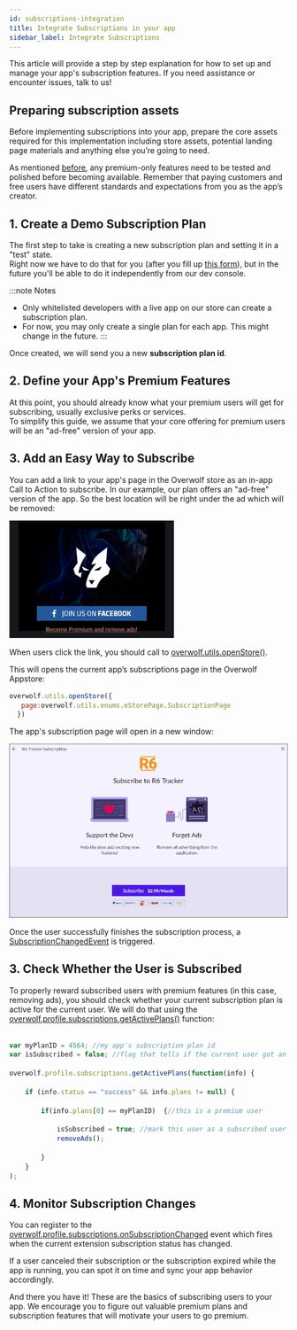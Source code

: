 ```yaml
---
id: subscriptions-integration
title: Integrate Subscriptions in your app
sidebar_label: Integrate Subscriptions
---
```


This article will provide a step by step explanation for how to set up and manage your app's subscription features. If you need assistance or encounter issues, talk to us!

## Preparing subscription assets

Before implementing subscriptions into your app, prepare the core assets required for this implementation including store assets, potential landing page materials and anything else you’re going to need. 

As mentioned [before](subscriptions-overview), any premium-only features need to be tested and polished before becoming available. Remember that paying customers and free users have different standards and expectations from you as the app’s creator.

## 1. Create a Demo Subscription Plan

The first step to take is creating a new subscription plan and setting it in a "test" state.    
Right now we have to do that for you (after you fill up [this form](subscriptions-request-form)), but in the future you'll be able to do it independently from our dev console.

:::note Notes
* Only whitelisted developers with a live app on our store can create a subscription plan.  
* For now, you may only create a single plan for each app. This might change in the future. 
:::

Once created, we will send you a new **subscription plan id**.

## 2. Define your App's Premium Features 

At this point, you should already know what your premium users will get for subscribing, usually exclusive perks or services.  
To simplify this guide, we assume that your core offering for premium users will be an "ad-free" version of your app.

## 3. Add an Easy Way to Subscribe

You can add a link to your app's page in the Overwolf store as an in-app Call to Action to subscribe. In our example, our plan offers an "ad-free" version of the app. So the best location will be right under the ad which will be removed:

![remove an ad](../assets/subscriptions/remove-an-ad.png)

When users click the link, you should call to [overwolf.utils.openStore()](../api/overwolf-utils#openstoreparam).  

This will opens the current app’s subscriptions page in the Overwolf Appstore:

```js
overwolf.utils.openStore({
   page:overwolf.utils.enums.eStorePage.SubscriptionPage
  })
```
The app's subscription page will open in a new window:

![subscriptions page](../assets/subscriptions/subscription-page.png)

Once the user successfully finishes the subscription process, a [SubscriptionChangedEvent](#4-monitor-subscription-changes) is triggered.  

## 3. Check Whether the User is Subscribed

To properly reward subscribed users with premium features (in this case, removing ads), you should check whether your current subscription plan is active for the current user. We will do that using the [overwolf.profile.subscriptions.getActivePlans()](../api/overwolf-profile.subscriptions#getactiveplanscallback) function:

```js

var myPlanID = 4564; //my app's subscription plan id
var isSubscribed = false; //flag that tells if the current user got an active subscription

overwolf.profile.subscriptions.getActivePlans(function(info) { 
    
    if (info.status == "success" && info.plans != null) {    
    
        if(info.plans[0] == myPlanID)  {//this is a premium user            
        
            isSubscribed = true; //mark this user as a subscribed user
            removeAds();    
        
        }
    }
);
```

## 4. Monitor Subscription Changes

You can register to the [overwolf.profile.subscriptions.onSubscriptionChanged](../api/overwolf-profile.subscriptions#onsubscriptionchanged) event which fires when the current extension subscription status has changed.  

If a user canceled their subscription or the subscription expired while the app is running, you can spot it on time and sync your app behavior accordingly.

And there you have it! These are the basics of subscribing users to your app. We encourage you to figure out valuable premium plans and subscription features that will motivate your users to go premium. 


